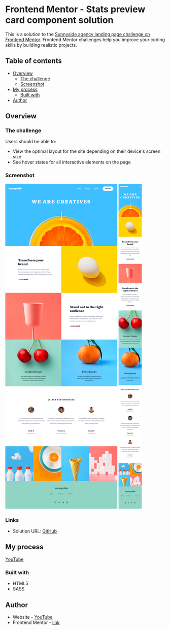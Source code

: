 # Frontend Mentor - Stats preview card component solution

This is a solution to the [Sunnyside agency landing page challenge on Frontend Mentor](https://www.frontendmentor.io/challenges/sunnyside-agency-landing-page-7yVs3B6ef). Frontend Mentor challenges help you improve your coding skills by building realistic projects.

## Table of contents

- [Overview](#overview)
  - [The challenge](#the-challenge)
  - [Screenshot](#screenshot)
- [My process](#my-process)
  - [Built with](#built-with)
- [Author](#author)

## Overview

### The challenge

Users should be able to:

- View the optimal layout for the site depending on their device's screen size
- See hover states for all interactive elements on the page

### Screenshot

![desktop](./screenshot.png)
![mobile](./screenshot-mobile.png)

### Links

- Solution URL: [GitHub](https://github.com/sergii-moroz/Sunnyside-agency)

## My process

[YouTube](https://youtu.be/U7ZZnILFO3w)

### Built with

- HTML5
- SASS

## Author

- Website - [YouTube](https://youtu.be/U7ZZnILFO3w)
- Frontend Mentor - [link](https://www.frontendmentor.io/profile/sergii-moroz)
